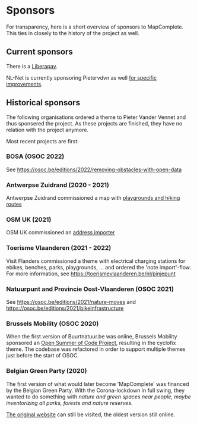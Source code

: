 # Sponsors

For transparency, here is a short overview of sponsors to MapComplete. 
This ties in closely to the history of the project as well.

## Current sponsors

There is a [Liberapay](https://liberapay.com/pietervdvn).

NL-Net is currently sponsoring Pietervdvn as well [for specific improvements](https://github.com/pietervdvn/MapComplete/issues?q=is%3Aissue+is%3Aopen+label%3ANLNet). 

## Historical sponsors

The following organisations ordered a theme to Pieter Vander Vennet and thus sponsered the project.
As these projects are finished, they have no relation with the project anymore.

Most recent projects are first:

### BOSA (OSOC 2022)

See https://osoc.be/editions/2022/removing-obstacles-with-open-data


### Antwerpse Zuidrand (2020 - 2021)

Antwerpse Zuidrand commissioned a map with [playgrounds and hiking routes](https://mapcomplete.org/speelplekken)

### OSM UK (2021)

OSM UK commissioned an [address importer](https://mapcomplete.org/uk_addresses)

### Toerisme Vlaanderen (2021 - 2022)

Visit Flanders commissioned a theme with electrical charging stations for ebikes, benches, parks, playgrounds, ... and ordered the 'note import'-flow.
For more information, see https://toerismevlaanderen.be/nl/pinjepunt


### Natuurpunt and Provincie Oost-Vlaanderen (OSOC 2021)

See https://osoc.be/editions/2021/nature-moves and https://osoc.be/editions/2021/bikeinfrastructure


### Brussels Mobility (OSOC 2020)

When the first version of Buurtnatuur.be was online, Brussels Mobility sponsored an [Open Summer of Code Project](https://osoc.be/editions/2020/cyclofix), resulting in the cyclofix theme.
The codebase was refactored in order to support multiple themes just before the start of OSOC.


### Belgian Green Party (2020)

The first version of what would later become 'MapComplete' was financed by the Belgian Green Party.
With the Corona-lockdown in full swing, they wanted to do something with _nature and green spaces near people, maybe inventorizing all parks, forests and nature reserves_.

[The original website](https://buurtnatuur.be/) can still be visited, the oldest version still online.
